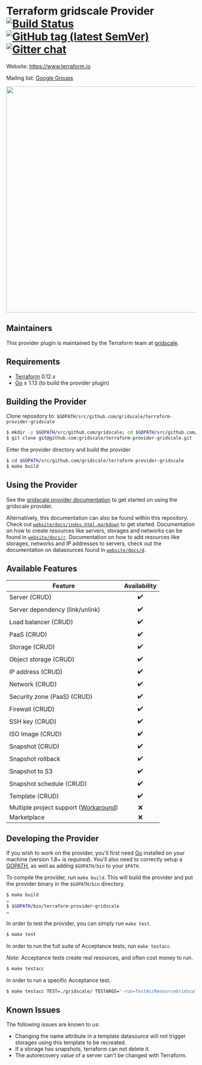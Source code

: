 Terraform gridscale Provider
[![Build Status](https://travis-ci.org/gridscale/terraform-provider-gridscale.svg?branch=master)](https://travis-ci.org/gridscale/terraform-provider-gridscale)
[![GitHub tag (latest SemVer)](https://img.shields.io/github/v/tag/gridscale/terraform-provider-gridscale?label=release)](https://github.com/gridscale/terraform-provider-gridscale/releases)
[![Gitter chat](https://badges.gitter.im/hashicorp-terraform/Lobby.png)](https://gitter.im/hashicorp-terraform/Lobby)
==================

Website: https://www.terraform.io

Mailing list: [Google Groups](http://groups.google.com/group/terraform-tool)

<img src="https://cdn.rawgit.com/hashicorp/terraform-website/master/content/source/assets/images/logo-hashicorp.svg" width="600px">

Maintainers
-----------

This provider plugin is maintained by the Terraform team at [gridscale](https://www.gridscale.io/).

Requirements
------------

- [Terraform](https://www.terraform.io/downloads.html) 0.12.x
- [Go](https://golang.org/doc/install) ≥ 1.13 (to build the provider plugin)

Building the Provider
---------------------

Clone repository to: `$GOPATH/src/github.com/gridscale/terraform-provider-gridscale`

```sh
$ mkdir -p $GOPATH/src/github.com/gridscale; cd $GOPATH/src/github.com/gridscale
$ git clone git@github.com:gridscale/terraform-provider-gridscale.git
```

Enter the provider directory and build the provider

```sh
$ cd $GOPATH/src/github.com/gridscale/terraform-provider-gridscale
$ make build
```

Using the Provider
------------------

See the [gridscale provider documentation](https://www.terraform.io/docs/providers/gridscale) to get started on using the gridscale provider.

Alternatively, this documentation can also be found within this repository. Check out [`website/docs/index.html.markdown`](website/docs/index.html.markdown) to get started. Documentation on how to create resources like servers, storages and networks can be found in [`website/docs/r`](website/docs/r). Documentation on how to add resources like storages, networks and IP addresses to servers, check out the documentation on datasources found in [`website/docs/d`](website/docs/d).

Available Features
---------------------------

| Feature | Availability |
|---|:---:|
| Server (CRUD) | :heavy_check_mark: |
| Server dependency (link/unlink) | :heavy_check_mark: |
| Load balancer (CRUD) | :heavy_check_mark: |
| PaaS (CRUD) | :heavy_check_mark: |
| Storage (CRUD) | :heavy_check_mark: |
| Object storage (CRUD) | :heavy_check_mark: |
| IP address (CRUD) | :heavy_check_mark: |
| Network (CRUD) | :heavy_check_mark: |
| Security zone (PaaS) (CRUD) | :heavy_check_mark: |
| Firewall (CRUD) | :heavy_check_mark: |
| SSH key (CRUD) | :heavy_check_mark: |
| ISO Image (CRUD) | :heavy_check_mark: |
| Snapshot (CRUD) | :heavy_check_mark: |
| Snapshot rollback | :heavy_check_mark: |
| Snapshot to S3 | :heavy_check_mark: |
| Snapshot schedule (CRUD) | :heavy_check_mark: |
| Template (CRUD) | :heavy_check_mark: |
| Multiple project support ([Workaround](https://github.com/gridscale/terraform-examples/tree/master/multi-project)) | :x: |
| Marketplace | :x: |

Developing the Provider
---------------------------

If you wish to work on the provider, you'll first need [Go](http://www.golang.org) installed on your machine (version 1.8+ is *required*). You'll also need to correctly setup a [GOPATH](http://golang.org/doc/code.html#GOPATH), as well as adding `$GOPATH/bin` to your `$PATH`.

To compile the provider, run `make build`. This will build the provider and put the provider binary in the `$GOPATH/bin` directory.

```sh
$ make build
…
$ $GOPATH/bin/terraform-provider-gridscale
…
```

In order to test the provider, you can simply run `make test`.

```sh
$ make test
```

In order to run the full suite of Acceptance tests, run `make testacc`.

*Note:* Acceptance tests create real resources, and often cost money to run.

```sh
$ make testacc
```

In order to run a specific Acceptance test.

```sh
$ make testacc TEST=./gridscale/ TESTARGS='-run=TestAccResourceGridscaleLoadBalancerBasic'
```

Known Issues
---------------------------

The following issues are known to us:

- Changing the name attribute in a template datasource will not trigger storages using this template to be recreated.
- If a storage has snapshots, terraform can not delete it.
- The autorecovery value of a server can't be changed with Terraform.
